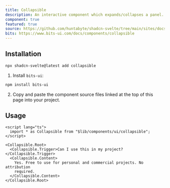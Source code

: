 ```yaml
---
title: Collapsible
description: An interactive component which expands/collapses a panel.
component: true
featured: true
source: https://github.com/huntabyte/shadcn-svelte/tree/main/sites/docs/src/lib/registry/default/ui/collapsible
bits: https://www.bits-ui.com/docs/components/collapsible
---
```


<script>
  import { ComponentPreview, ManualInstall } from '$lib/components/docs';
</script>

<ComponentPreview name="collapsible-demo">

<div />

</ComponentPreview>

## Installation

```bash
npx shadcn-svelte@latest add collapsible
```

<ManualInstall>

1. Install `bits-ui`:

```bash
npm install bits-ui
```

2. Copy and paste the component source files linked at the top of this page into your project.

</ManualInstall>

## Usage

```svelte
<script lang="ts">
  import * as Collapsible from "$lib/components/ui/collapsible";
</script>

<Collapsible.Root>
  <Collapsible.Trigger>Can I use this in my project?</Collapsible.Trigger>
  <Collapsible.Content>
    Yes. Free to use for personal and commercial projects. No attribution
    required.
  </Collapsible.Content>
</Collapsible.Root>
```
